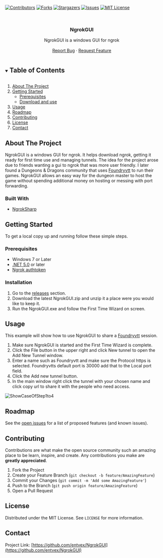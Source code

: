 [![Contributors][contributors-shield]][contributors-url]
[![Forks][forks-shield]][forks-url]
[![Stargazers][stars-shield]][stars-url]
[![Issues][issues-shield]][issues-url]
[![MIT License][license-shield]][license-url]

<!-- PROJECT LOGO -->
<br />
<p align="center">
<!--
  <a href="https://github.com/entvex/NgrokGUI">
    <img src="images/logo.png" alt="Logo" width="80" height="80">
  </a>
-->
  <h3 align="center">NgrokGUI</h3>

  <p align="center">
    NgrokGUI is a windows GUI for ngrok
    <br />
    <br />
    <a href="https://github.com/entvex/NgrokGUI/issues">Report Bug</a>
    ·
    <a href="https://github.com/entvex/NgrokGUI/issues">Request Feature</a>
  </p>
</p>

<!-- TABLE OF CONTENTS -->
<details open="open">
  <summary><h2 style="display: inline-block">Table of Contents</h2></summary>
  <ol>
    <li>
      <a href="#about-the-project">About The Project</a>
    </li>
    <li>
      <a href="#getting-started">Getting Started</a>
      <ul>
        <li><a href="#prerequisites">Prerequisites</a></li>
        <li><a href="#installation">Download and use</a></li>
      </ul>
    </li>
    <li><a href="#usage">Usage</a></li>
    <li><a href="#roadmap">Roadmap</a></li>
    <li><a href="#contributing">Contributing</a></li>
    <li><a href="#license">License</a></li>
    <li><a href="#contact">Contact</a></li>
    <!--<li><a href="#acknowledgements">Acknowledgements</a></li>-->
  </ol>
</details>

<!-- ABOUT THE PROJECT -->
## About The Project

NgrokGUI is a windows GUI for ngrok. It helps download ngrok, getting it ready for first time use and managing tunnels. The idea for the project arose due to friends wanting a gui to ngrok that was more user friendly.
I later found a Dungeons & Dragons community that uses [Foundryvtt](https://foundryvtt.com/) to run their games. NgrokGUI allows an easy way for the dungeon master to host the game without spending additional money on hosting or messing with port forwarding.

### Built With

* [NgrokSharp](https://github.com/entvex/NgrokSharp)

<!-- GETTING STARTED -->
## Getting Started

To get a local copy up and running follow these simple steps.

### Prerequisites

* Windows 7 or Later
* [.NET 5.0](https://dotnet.microsoft.com/download) or later
* [Ngrok authtoken](https://dashboard.ngrok.com/get-started/setup)
### Installation

1. Go to the [releases](https://github.com/entvex/NgrokGUI/releases) section.
2. Download the latest NgrokGUI.zip and unzip it a place were you would like to keep it.
3. Run the NgrokGUI.exe and follow the First Time Wizard on screen.

<!-- USAGE EXAMPLES -->
## Usage

This example will show how to use NgrokGUI to share a [Foundryvtt](https://foundryvtt.com/) session.

1. Make sure NgrokGUI is started and the First Time Wizard is complete.
2. Click the File button in the upper right and click New tunnel to open the Add New Tunnel window.
3. Enter a name such as Foundryvtt and make sure the Protocol https is selected. Foundryvtts default port is 30000 add that to the Local port field.
4. Click the Add new tunnel button.
5. In the main window right click the tunnel with your chosen name and click copy url to share it with the people who need access.

![ShowCaseOfStep1to4](https://i.imgur.com/rMgFsGk.gif)

<!-- ROADMAP -->
## Roadmap

See the [open issues](https://github.com/entvex/NgrokGUI/issues) for a list of proposed features (and known issues).

<!-- CONTRIBUTING -->
## Contributing

Contributions are what make the open source community such an amazing place to be learn, inspire, and create. Any contributions you make are **greatly appreciated**.

1. Fork the Project
2. Create your Feature Branch (`git checkout -b feature/AmazingFeature`)
3. Commit your Changes (`git commit -m 'Add some AmazingFeature'`)
4. Push to the Branch (`git push origin feature/AmazingFeature`)
5. Open a Pull Request

<!-- LICENSE -->
## License

Distributed under the MIT License. See `LICENSE` for more information.

<!-- CONTACT -->
## Contact

Project Link: [https://github.com/entvex/NgrokGUI](https://github.com/entvex/NgrokGUI)

<!-- MARKDOWN LINKS & IMAGES -->
<!-- https://www.markdownguide.org/basic-syntax/#reference-style-links -->
[contributors-shield]: https://img.shields.io/github/contributors/entvex/NgrokGUI.svg?style=for-the-badge
[contributors-url]: https://github.com/entvex/NgrokGUI/graphs/contributors
[forks-shield]: https://img.shields.io/github/forks/entvex/NgrokGUI.svg?style=for-the-badge
[forks-url]: https://github.com/entvex/NgrokGUI/network/members
[stars-shield]: https://img.shields.io/github/stars/entvex/NgrokGUI.svg?style=for-the-badge
[stars-url]: https://github.com/entvex/NgrokGUI/stargazers
[issues-shield]: https://img.shields.io/github/issues/entvex/NgrokGUI.svg?style=for-the-badge
[issues-url]: https://github.com/entvex/NgrokGUI/issues
[license-shield]: https://img.shields.io/github/license/entvex/NgrokGUI.svg?style=for-the-badge
[license-url]: https://github.com/entvex/NgrokGUI/blob/master/LICENSE.txt
